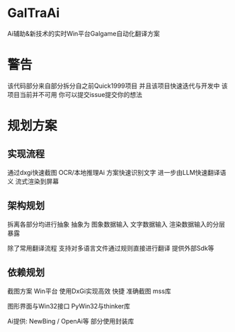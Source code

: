 # GalTraAi
Ai辅助&amp;新技术的实时Win平台Galgame自动化翻译方案

# 警告
该代码部分来自部分拆分自之前Quick1999项目 并且该项目快速迭代与开发中 该项目当前并不可用 你可以提交issue提交你的想法

# 规划方案
## 实现流程
通过dxgi快速截图
OCR/本地推理Ai 方案快速识别文字
进一步由LLM快速翻译语义 流式渲染到屏幕

## 架构规划
拆离各部分均进行抽象
抽象为 图象数据输入 文字数据输入 渲染数据输入的分层暴露

除了常用翻译流程
支持对多语言文件通过规则直接进行翻译 提供外部Sdk等
## 依赖规划
截图方案 Win平台 使用DxGi实现高效 快捷 准确截图 mss库

图形界面与Win32接口 PyWin32与thinker库

Ai提供: NewBing / OpenAi等 部分使用封装库



